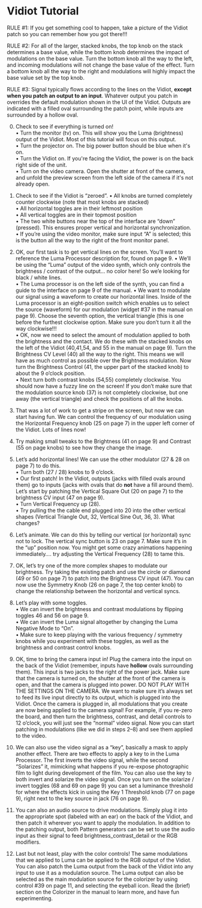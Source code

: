 # Vidiot Tutorial
RULE #1: If you get something cool to happen, take a picture of the Vidiot patch so you can remember how you got there!!!

RULE #2: For all of the larger, stacked knobs, the top knob on the stack determines a base value, while the bottom knob determines the impact of modulations on the base value. Turn the bottom knob all the way to the left, and incoming modulations will not change the base value of the effect. Turn a bottom knob all the way to the right and modulations will highly impact the base value set by the top knob.

RULE #3: Signal typically flows according to the lines on the Vidiot, **except when you patch an output to an input**. Whatever output you patch in overrides the default modulation shown in the UI of the Vidiot. Outputs are indicated with a filled oval surrounding the patch point, while inputs are surrounded by a hollow oval.

0. Check to see if everything is turned on!  
	• Turn the monitor (tv) on. This will show you the Luma (brightness) output of the Vidiot. Most of this tutorial will focus on this output.  
	• Turn the projector on. The big power button should be blue when it's on.  
	• Turn the Vidiot on. If you're facing the Vidiot, the power is on the back right side of the unit.  
	• Turn on the video camera. Open the shutter at front of the camera, and unfold the preview screen from the left side of the camera if it's not already open.  

1. Check to see if the Vidiot is “zeroed”.
	• All knobs are turned completely counter clockwise (note that most knobs are stacked)  
	• All horizontal toggles are in their leftmost position  
	• All vertical toggles are in their topmost position  
	• The two white buttons near the top of the interface are “down” (pressed). This ensures proper vertical and horizontal synchronization.  
	• If you’re using the video monitor, make sure input “A” is selected; this is the button all the way to the right of the front monitor panel.  

2. OK, our first task is to get vertical lines on the screen. You’ll want to reference the Luma Processor description for, found on page 9.
	• We’ll be using the “Luma” output of the video synth, which only controls the brightness / contrast of the output… no color here! So we’e looking for black / white lines.  
	• The Luma processor is on the left side of the synth, you can find a guide to the interface on page 9 of the manual.
	• We want to modulate our signal using a waveform to create our horizontal lines. Inside of the Luma processor is an eight-position switch which enables us to select the source (waveform) for our modulation (widget #37 in the manual on page 9). Choose the seventh option, the vertical triangle (this is one before the furthest clockwise option. Make sure you don’t turn it all the way clockwise!!!  
	• OK, now we need to select the amount of modulation applied to both the brightness and the contact. We do these with the stacked knobs on the left of the Vidiot (40,41,54, and 55 in the manual on page 9). Turn the Brightness CV Level (40) all the way to the right. This means we will have as much control as possible over the Brightness modulation. Now turn the Brightness Control (41, the upper part of the stacked knob) to about the 9 o’clock position.   
	• Next turn both contrast knobs (54,55) completely clockwise. You should now have a fuzzy line on the screen! If you don’t make sure that the modulation source knob (37) is not completely clockwise, but one away (the vertical triangle) and check the positions of all the knobs.  

3. That was a lot of work to get a stripe on the screen, but now we can start having fun. We can control the frequency of our modulation using the Horizontal Frequency knob (25 on page 7) in the upper left corner of the Vidiot. Lots of lines now!  

4. Try making small tweaks to the Brightness (41 on page 9) and Contrast (55 on page knobs) to see how they change the image.  

5. Let’s add horizontal lines! We can use the other modulator (27 & 28 on page 7) to do this.  
	• Turn both (27 / 28) knobs to 9 o’clock.  
	• Our first patch! In the Vidiot, outputs (jacks with filled ovals around them) go to inputs (jacks with ovals that do **not** have a fill around them).  Let’s start by patching the Vertical Square Out (20 on page 7) to the brightness CV input (47 on page 9).  
	• Turn Vertical Frequency up (28).  
	• Try pulling the the cable end plugged into 20 into the other vertical shapes (Vertical Triangle Out, 32, Vertical Sine Out, 36, 3). What changes?  
	
6. Let’s animate. We can do this by telling our vertical (or horizontal) sync not to lock. The vertical sync button is 23 on page 7. Make sure it’s in the “up” position now. You might get some crazy animations happening immediately…. try adjusting the Vertical Frequency (28) to tame this.  

7. OK, let’s try one of the more complex shapes to modulate our brightness. Try taking the existing patch and use the circle or diamond (49 or 50 on page 7) to patch into the Brightness CV input (47). You can now use the Symmetry Knob (26 on page 7, the top center knob)  to change the relationship between the horizontal and vertical syncs.  

8. Let’s play with some toggles.  
	• We can invert the brightness and contrast modulations by flipping toggles 46 and 56 on page 9.  
	• We can invert the Luma signal altogether by changing the Luma Negative Mode to “On”.  
	• Make sure to keep playing with the various frequency / symmetry knobs while you experiment with these toggles, as well as the brightness and contrast control knobs.  

9. OK, time to bring the camera input in! Plug the camera into the input on the back of the Vidiot (remember, inputs have **hollow** ovals surrounding them). This input is two jacks to the right of the power jack. Make sure that the camera is turned on, the shutter at the front of the camera is open, and that the camera is plugged into power. DO NOT PLAY WITH THE SETTINGS ON THE CAMERA. We want to make sure it’s always set to feed its live input directly to its output, which is plugged into the Vidiot. Once the camera is plugged in, all modulations that you create are now being applied to the camera signal! For example, if you re-zero the board, and then turn the brightness, contrast, and detail controls to 12 o’clock, you will just see the “normal” video signal. Now you can start patching in modulations (like we did in steps 2–8) and see them applied to the video.  

10. We can also use the video signal as a “key”, basically a mask to apply another effect.  There are two effects to apply a key to in the Luma Processor. The first inverts the video signal, while the second “Solarizes” it, mimicking what happens if you re-expose photographic film to light during development of the film. You can also use the key to both invert and solarize the video signal. Once you turn on the solarize / invert toggles (68 and 69 on page 9)  you can set a luminance threshold for where the effects kick in using the Key 1 Threshold knob (77 on page 9), right next to the key source in jack (76 on page 9).  

11. You can also an audio source to drive modulations. Simply plug it into the appropriate spot (labeled with an ear) on the back of the Vidiot, and then patch it wherever you want to apply the modulation. In addition to the patching output, both Pattern generators can be set to use the audio input as their signal to feed brightness_contrast_detail or the RGB modifiers.  

12. Last but not least, play with the color controls! The same modulations that we applied to Luma can be applied to the RGB output of the Vidiot. You can also patch the Luma output from the back of the Vidiot into any input to use it as a modulation source. The Luma output can also be selected as the main modulation source for the colorizer by using control #39 on page 11, and selecting the eyeball icon. Read the (brief) section on the Colorizer in the manual to learn more, and have fun experimenting.
